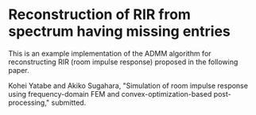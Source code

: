 # Reconstruction of RIR from spectrum having missing entries
This is an example implementation of the ADMM algorithm for reconstructing RIR (room impulse response) proposed in the following paper.

Kohei Yatabe and Akiko Sugahara, "Simulation of room impulse response using frequency-domain FEM and convex-optimization-based post-processing," submitted.
